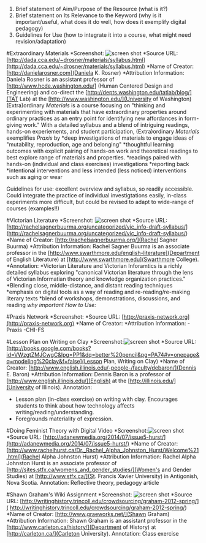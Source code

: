 1. Brief statement of Aim/Purpose of the Resource (what is it?)
2. Brief statement on Its Relevance to the Keyword (why is it important/useful, what does it do well, how does it exemplify digital pedagogy)
3. Guidelines for Use (how to integrate it into a course, what might need revision/adaptation)


#Extraordinary Materials
*Screenshot: ![screen
shot](../images/extraordinary-materials.jpg)
*Source URL:
[http://dada.cca.edu/~drosner/materials/syllabus.html](http://dada.cca.edu/~drosner/materials/syllabus.html)
*Name of Creator: [http://danielarosner.com](Daniela K. Rosner)
*Attribution Information: Daniela Rosner is an assistant professor of [http://www.hcde.washington.edu/] (Human Centered Design and Engineering) and co-direct the [http://depts.washington.edu/tatlab/blog/](TAT Lab) at the [http://www.washington.edu/](University of
Washington)
(Extra)ordinary *Materials* is a course focusing on "thinking and experimenting with materials that have extraordinary properties around ordinary practices as an entry point for identifying new affordances in form-giving work." With a detailed syllabus and a blend of intriguing readings, hands-on experiements, and student participation, (Extra)ordinary *Materials* exemplifies *Praxis* by 
*deep investigations of materials to engage ideas of "mutability, reproduction, age and belonging"
*thoughtful learning outcomes with explicit pairing of hands-on work and theoretical readings to best explore range of materials and properties.
*readings paired with hands-on (individual and class exercises) investigations
*reporting back
*intentional interventions and less intended (less noticed)
interventions such as aging or wear

Guidelines for use: excellent overview and syllabus, so readily
accessible. Could integrate the practice of individual investigtations easily, in-class experiments more difficult, but could be revised to adapt to wide-range of courses (examples!!)


#Victorian Literature
*Screenshot: ![screen
shot](../images/victorian-literature.jpg)
*Source URL:[http://rachelsagnerbuurma.org/uncategorized/vic_info-draft-syllabus/] (http://rachelsagnerbuurma.org/uncategorized/vic_info-draft-syllabus/)
*Name of Creator: [http://rachelsagnerbuurma.org/](Rachel Sagner Buurma)
*Attribution Information: Rachel Sagner Buurma is an associate professor in the [http://www.swarthmore.edu/english-literature](Department of English Literature) at [http://www.swarthmore.edu](Swarthmore College).
*Annotation:
*Victorian Literature and Victorian Inforamtics is a richly
detailed syllabus exploring "canonical Victorian literature through the lens of Victorian Informatian theory and knowledge organization practices." 
*Blending close, middle-distance, and distant reading techniques
*emphasis on digital tools as a way of reading and
re-reading/re-making literary texts
*blend of workshops, demonstrations, discussions, and reading
*why important*
*How to Use:*

#Praxis Network
*Screenshot:
*Source URL: [http://praxis-network.org](http://praxis-network.org)
*Name of Creator:
*Attribution Information:
-Praxis
-CHI-FS

#Lesson Plan on Writing on Clay
*Screenshot:![screen shot](../images/writing-on-clay/)
*Source URL: [http://books.google.com/books?id=VWzgtZMJCwgC&lpg=PP1&dq=better%20pencil&pg=PA74#v=onepage&q=modeling%20clay&f=false](Lesson Plan, Writing on Clay)
*Name of Creator: [http://www.english.illinois.edu/-people-/faculty/debaron/](Dennis E. Baron)
*Attribution Information: Dennis Baron is a professor of [http://www.english.illinois.edu/](English) at the [http://illinois.edu/](University of Illinois).
Annotation:
 * Lesson plan (in-class exercise) on writing with clay. Encourages students to think about how technology affects writing/reading/understanding.
 * Foregrounds materiality of expression.

#Doing Feminist Theory with Digital Video
*Screenshot:![screen shot](../images/feminist-theory/)
*Source URL: [http://adanewmedia.org/2014/07/issue5-hurst/](http://adanewmedia.org/2014/07/issue5-hurst/)
*Name of Creator: [http://www.rachelhurst.ca/Dr._Rachel_Alpha_Johnston_Hurst/Welcome%21.html](Rachel Alpha Johnston Hurst)
*Attribution Information: Rachel Alpha Johnston Hurst is an associate
professor of [http://sites.stfx.ca/womens_and_gender_studies/](Women's and Gender Studies) at [http://www.stfx.ca/](St. Francis Xavier University) in Antigonish, Nova Scotia.
Annotation:
Reflective theory, pedagogy article

#Shawn Graham's Wiki Assignment
*Screenshot: ![screen shot](../images/wikiblitz/)
*Source URL: [http://writinghistory.trincoll.edu/crowdsourcing/graham-2012-spring/]( http://writinghistory.trincoll.edu/crowdsourcing/graham-2012-spring/)
*Name of Creator: [http://www.graeworks.net/](Shawn Graham)
*Attribution Information: Shawn Graham is an assistant professor in the
[http://www.carleton.ca/history/](Department of History) at [http://carleton.ca/](Carleton University).
Annotation:
Class exercise

